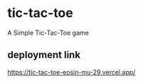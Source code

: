 # tic-tac-toe
A Simple Tic-Tac-Toe game 
## deployment link
https://tic-tac-toe-eosin-mu-29.vercel.app/
